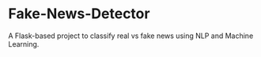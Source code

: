 # Fake-News-Detector
A Flask-based project to classify real vs fake news using NLP and Machine Learning.
